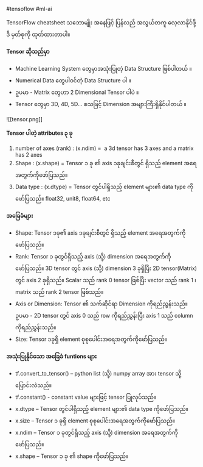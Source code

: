 #tensoflow #ml-ai 

TensorFlow cheatsheet သဘောမျိုး အနေဖြင့် ပြန်လည် အလွယ်တကူ လေ့လာနိုင်ဖို့ ဒီ မှတ်စုကို ထုတ်ထားတာပါ။

**Tensor ဆိုသည်မှာ** 

- Machine Learning System ​တွေမှာအသုံးပြုတဲ့ Data Structure ဖြစ်ပါတယ် ။
- Numerical Data ​တွေပါဝင်တဲ့ Data Structure ပါ ။
- ဥပမာ - Matrix ​တွေဟာ 2 Dimensional Tensor ပါပဲ ။
- Tensor ​တွေမှာ 3D, 4D, 5D... စသဖြင့် Dimension အများကြီးရှိနိုင်ပါတယ် ။

![[tensor.png]]


**Tensor ပါတဲ့  attributes  ၃ ခု** 

1. number of axes (rank) : (x.ndim) =  a 3d tensor has 3 axes and a matrix has 2 axes
2. Shape : (x.shape) = Tensor ၁ ခု ၏ axis ၁ခုချင်းစီတွင် ရှိသည့် element အ​ရေအတွက်ကို​ဖော်ပြသည်။
3. Data type : (x.dtype) = Tensor တွင်ပါရှိသည့် element များ၏ data type ကို​ဖော်ပြသည်။ float32, unit8, float64, etc


**အခြေခံများ**

- Shape: Tensor ၁ခု၏ axis ၁ခုချင်းစီတွင် ရှိသည့် element အ​ရေအတွက်ကို​ဖော်ပြသည်။
- Rank: Tensor ၁ ခုတွင်ရှိသည့် axis (သို့) dimension အ​ရေအတွက်ကို​ဖော်ပြသည်။ 3D tensor တွင် axis (သို့) dimension 3 ခုရှိပြီး 2D tensor(Matrix) တွင် axis 2 ခုရှိသည်။ Scalar သည် rank 0 tensor ဖြစ်ပြီး vector သည် rank 1 ၊ matrix သည် rank 2 tensor ဖြစ်သည်။
- Axis or Dimension: Tensor ၏ သက်ဆိုင်ရာ Dimension ကိုရည်ညွှန်းသည်။ ဥပမာ - 2D tensor တွင် axis 0 သည် row ကိုရည်ညွှန်းပြီး axis 1 သည် column ကိုရည်ညွှန်းသည်။
- Size: Tensor ၁ခုရှိ element စုစု​ပေါင်းအ​ရေအတွက်ကို​ဖော်ပြသည်။

  
**အသုံးပြုနိုင်သော အခြေခံ funtions များ**

- tf.convert_to_tensor() – python list (သို့) numpy array အား tensor သို့​ပြောင်းလဲသည်။
- tf.constant() - constant value များဖြင့် tensor ပြုလုပ်သည်။
- x.dtype – Tensor တွင်ပါရှိသည့် element များ၏ data type ကို​ဖော်ပြသည်။
- x.size – Tensor ၁ ခုရှိ element စုစု​ပေါင်းအ​ရေအတွက်ကို​ဖော်ပြသည်။
- x.ndim – Tensor ၁ ခုတွင်ရှိသည့် axis (သို့) dimension အ​ရေအတွက်ကို​ဖော်ပြသည်။
- x.shape – Tensor ၁ ခု ၏ shape ကို​ဖော်ပြသည်။

